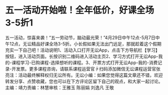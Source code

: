 # 五一活动开始啦！全年低价，好课全场3-5折1

五一活动，惊喜来袭！“五一劳动节，脑动最光荣！”4月29日中午12点-5月7日中午12点，无讼精品好课全场3-5折。小长假如果无法出门远足，那就趁着这个假期充实一下自己吧！活动说明1、活动入口打开无讼App，点击下方导航栏【学习】按钮，进入活动页面。长按识别二维码进入活动主页2、学习方式打开无讼App-我的-课程学习-已购课程-选择想听的课程。3、开票方式打开无讼App-我的-消费记录-开发票。更多课程咨询，请联系课程运营官☟扫码添加微信无讼课程运营官张亮注：活动最终解释权归无讼所有。无讼小编：如果您觉得这篇文章还不错，欢迎转发分享、点赞收藏，您也可以在下方评论区留下自己的观点，和大家一起讨论。主编：靖力责编：林慧审核：王雅玉 陈丽娟 刘逸凡 王敬

